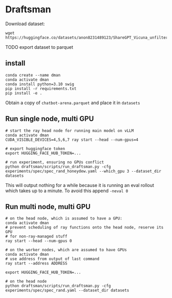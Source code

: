 # Draftsman

Download dataset:

```
wget https://huggingface.co/datasets/anon8231489123/ShareGPT_Vicuna_unfiltered/resolve/main/ShareGPT_V3_unfiltered_cleaned_split.json
```

TODO export dataset to parquet

## install

```
conda create --name dman
conda activate dman
conda install python=3.10 swig
pip install -r requirements.txt
pip install -e .
```

Obtain a copy of `chatbot-arena.parquet` and place it in `datasets`

## Run single node, multi GPU

```
# start the ray head node for running main model on vLLM
conda activate dman
CUDA_VISIBLE_DEVICES=4,5,6,7 ray start --head --num-gpus=4

# export huggingface token
export HUGGING_FACE_HUB_TOKEN=...

# run experiment, ensuring no GPUs conflict
python draftsman/scripts/run_draftsman.py -cfg experiments/spec/spec_rand_honeydew.yaml --which_gpu 3 --dataset_dir datasets
```

This will output nothing for a while because it is running an eval rollout which takes up to a minute. To avoid this append `-neval 0`

## Run multi node, multi GPU

```
# on the head node, which is assumed to have a GPU:
conda activate dman
# prevent scheduling of ray functions onto the head node, reserve its GPU
# for non-ray-managed stuff
ray start --head --num-gpus 0

# on the worker nodes, which are assumed to have GPUs
conda activate dman
# use address from output of last command
ray start --address ADDRESS

export HUGGING_FACE_HUB_TOKEN=...

# on the head node
python draftsman/scripts/run_draftsman.py -cfg experiments/spec/spec_rand.yaml --dataset_dir datasets
```

